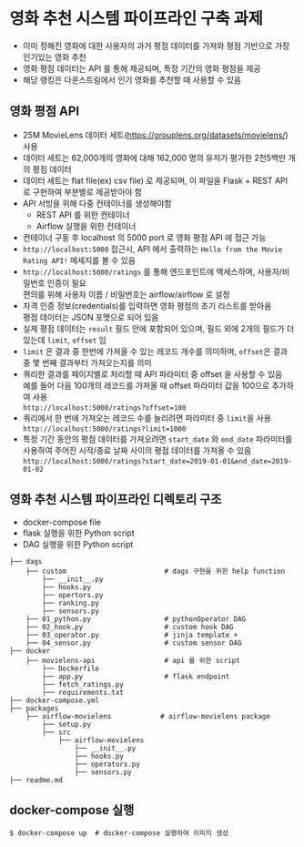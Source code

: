 # 영화 추천 시스템 파이프라인 구축 과제
- 이미 정해진 영화에 대한 사용자의 과거 평점 데이터를 가져와 평점 기반으로 가장 인기있는 영화 추천
- 영화 평점 데이터는 API 를 통해 제공되며, 특정 기간의 영화 평점을 제공
- 해당 랭킹은 다운스트림에서 인기 영화를 추천할 때 사용할 수 있음

## 영화 평점 API
- 25M MovieLens 데이터 세트(https://grouplens.org/datasets/movielens/) 사용
- 데이터 세트는 62,000개의 영화에 대해 162,000 명의 유저가 평가한 2천5백만 개의 평점 데이터
- 데이터 세트는 flat file(ex) csv file) 로 제공되며, 이 파일을 Flask + REST API 로 구현하여 부분별로 제공받아야 함
- API 서빙을 위해 다중 컨테이너를 생성해야함
  - REST API 를 위한 컨테이너
  - Airflow 실행을 위한 컨테이너
- 컨테이너 구동 후 localhost 의 5000 port 로 영화 평점 API 에 접근 가능
- `http://localhost:5000` 접근시, API 에서 출력하는 `Hello from the Movie Rating API!` 메세지를 볼 수 있음 
- `http://localhost:5000/ratings` 를 통해 엔드포인트에 액세스하며, 사용자/비밀번호 인증이 필요  
  편의를 위해 사용자 이름 / 비밀번호는 airflow/airflow 로 설정
- 자격 인증 정보(credentials)를 입력하면 영화 평점의 초기 리스트를 받아옴  
  평점 데이터는 JSON 포맷으로 되어 있음
- 실제 평점 데이터는 `result` 필드 안에 포함되어 있으며, 필드 외에 2개의 필드가 더 있는데 `limit`, `offset` 임
- `limit` 은 결과 중 한번에 가져올 수 있는 레코드 개수를 의미하며, `offset`은 결과 중 몇 번째 결과부터 가져오는지를 의미
- 쿼리한 결과를 페이지별로 처리할 때 API 파라미터 중 offset 을 사용할 수 있음  
  예를 들어 다음 100개의 레코드를 가져올 때 offset 파라미터 값을 100으로 추가하여 사용  
  `http://localhost:5000/ratings?offset=100`
- 쿼리에서 한 번에 가져오는 레코드 수를 늘리려면 파라미터 중 `limit`을 사용  
  `http://localhost:5000/ratings?limit=1000`
- 특정 기간 동안의 평점 데이터를 가져오려면 `start_date` 와 `end_date` 파라미터를 사용하여 주어진 시작/종료 날짜 사이의 평점 데이터를 가져올 수 있음    
  `http://localhost:5000/ratings?start_date=2019-01-01&end_date=2019-01-02`
  
## 영화 추천 시스템 파이프라인 디렉토리 구조
- docker-compose file
- flask 실행을 위한 Python script
- DAG 실행을 위한 Python script 
```
├── dags
    ├── custom                        # dags 구현을 위한 help function
        ├── __init__.py               
        ├── hooks.py
        ├── opertors.py
        ├── ranking.py
        ├── sensors.py
    ├── 01_python.py                  # pythonOperator DAG
    ├── 02_hook.py                    # custom hook DAG
    ├── 03_operator.py                # jinja template + 
    ├── 04_sensor.py                  # custom sensor DAG
├── docker
    ├── movielens-api                 # api 를 위한 script
        ├── Dockerfile
        ├── app.py                    # flask endpoint 
        ├── fetch_ratings.py
        ├── requirements.txt
├── docker-compose.yml
├── packages
    ├── airflow-movielens            # airflow-movielens package
        ├── setup.py
        ├── src
            ├── airflow-movielens
                ├── __init__.py
                ├── hooks.py
                ├── operators.py
                ├── sensors.py    
├── readme.md
```

## docker-compose 실행
```shell
$ docker-compose up  # docker-compose 실행하여 이미지 생성
```